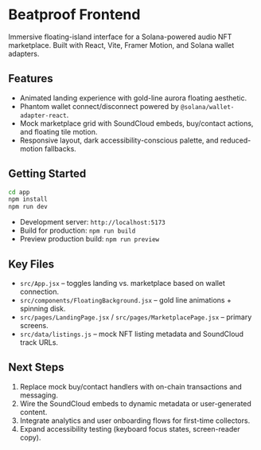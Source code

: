# Beatproof Frontend

Immersive floating-island interface for a Solana-powered audio NFT marketplace. Built with React, Vite, Framer Motion, and Solana wallet adapters.

## Features

- Animated landing experience with gold-line aurora floating aesthetic.
- Phantom wallet connect/disconnect powered by `@solana/wallet-adapter-react`.
- Mock marketplace grid with SoundCloud embeds, buy/contact actions, and floating tile motion.
- Responsive layout, dark accessibility-conscious palette, and reduced-motion fallbacks.

## Getting Started
```bash
cd app
npm install
npm run dev
```

- Development server: `http://localhost:5173`
- Build for production: `npm run build`
- Preview production build: `npm run preview`

## Key Files

- `src/App.jsx` – toggles landing vs. marketplace based on wallet connection.
- `src/components/FloatingBackground.jsx` – gold line animations + spinning disk.
- `src/pages/LandingPage.jsx` / `src/pages/MarketplacePage.jsx` – primary screens.
- `src/data/listings.js` – mock NFT listing metadata and SoundCloud track URLs.

## Next Steps

1. Replace mock buy/contact handlers with on-chain transactions and messaging.
2. Wire the SoundCloud embeds to dynamic metadata or user-generated content.
3. Integrate analytics and user onboarding flows for first-time collectors.
4. Expand accessibility testing (keyboard focus states, screen-reader copy).
